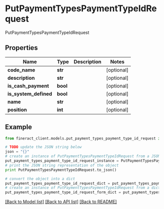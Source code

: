 # PutPaymentTypesPaymentTypeIdRequest

PutPaymentTypesPaymentTypeIdRequest

## Properties

Name | Type | Description | Notes
------------ | ------------- | ------------- | -------------
**code_name** | **str** |  | [optional] 
**description** | **str** |  | [optional] 
**is_cash_payment** | **bool** |  | [optional] 
**is_system_defined** | **bool** |  | [optional] 
**name** | **str** |  | [optional] 
**position** | **int** |  | [optional] 

## Example

```python
from fineract_client.models.put_payment_types_payment_type_id_request import PutPaymentTypesPaymentTypeIdRequest

# TODO update the JSON string below
json = "{}"
# create an instance of PutPaymentTypesPaymentTypeIdRequest from a JSON string
put_payment_types_payment_type_id_request_instance = PutPaymentTypesPaymentTypeIdRequest.from_json(json)
# print the JSON string representation of the object
print PutPaymentTypesPaymentTypeIdRequest.to_json()

# convert the object into a dict
put_payment_types_payment_type_id_request_dict = put_payment_types_payment_type_id_request_instance.to_dict()
# create an instance of PutPaymentTypesPaymentTypeIdRequest from a dict
put_payment_types_payment_type_id_request_form_dict = put_payment_types_payment_type_id_request.from_dict(put_payment_types_payment_type_id_request_dict)
```
[[Back to Model list]](../README.md#documentation-for-models) [[Back to API list]](../README.md#documentation-for-api-endpoints) [[Back to README]](../README.md)


